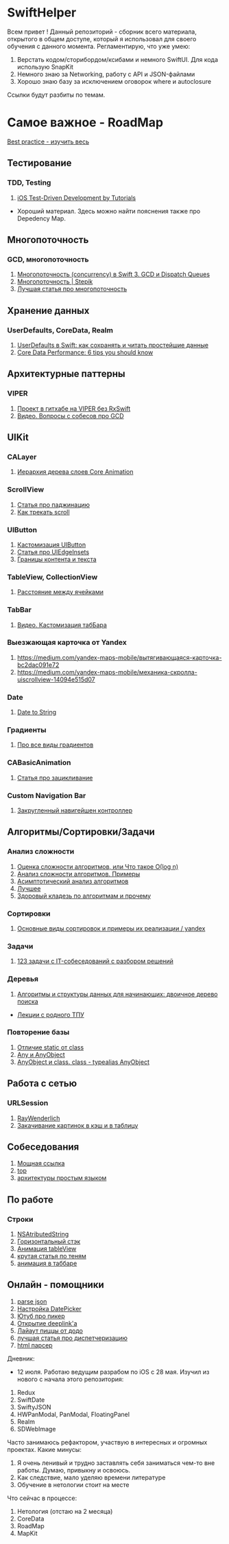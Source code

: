 # SwiftHelper

Всем привет ! Данный репозиторий - сборник всего материала, открытого в общем доступе, который я использовал для своего обучения с данного момента. Регламентирую, что уже умею:
1) Верстать кодом/сторибордом/ксибами и немного SwiftUI. Для кода использую SnapKit
2) Немного знаю за Networking, работу с API и JSON-файлами
3) Хорошо знаю базу за исключением оговорок where и autoclosure

Ссылки будут разбиты по темам. 

# Самое важное - RoadMap
[Best practice - изучить весь](https://www.mindmeister.com/ru/1858516644?t=97xQfSmIfM)

## Тестирование
### TDD, Testing 
1) [iOS Test-Driven Development by Tutorials](https://www.raywenderlich.com/books/ios-test-driven-development-by-tutorials/v1.0) 
- Хороший материал. Здесь можно найти пояснения также про Depedency Map.
## Многопоточность
### GCD, многопоточность
1) [Многопоточность (concurrency) в Swift 3. GCD и Dispatch Queues](https://habr.com/ru/post/320152/)
2) [Многопоточность | Stepik](https://stepik.org/course/3278/syllabus)
3) [Лучшая статья про многопоточность](https://medium.com/@alexey_nenastev/всё-о-многопоточности-в-swift-часть-1-настоящее-f0b4d5718877)
## Хранение данных
### UserDefaults, CoreData, Realm
1) [UserDefaults в Swift: как сохранять и читать простейшие данные](https://swiftblog.org/userdefaults-v-swift/)
2) [Core Data Performance: 6 tips you should know](https://www.avanderlee.com/swift/core-data-performance/)
## Архитектурные паттерны
### VIPER
1) [Проект в гитхабе на VIPER без RxSwift](https://github.com/ebubedimobi/Newsly-News-app-using-Clean-Architecture-VIPER-iOS)
2) [Видео. Вопросы с собесов про GCD](https://www.youtube.com/watch?v=uEeFqIUXJcE)
## UIKit
### CALayer
1) [Иерархия дерева слоев Core Animation](http://macbug.ru/cocoa/canimation02)
### ScrollView
1) [Статья про паджинацию](https://medium.com/yandex-maps-mobile/custom-paging-в-ios-c4dd4611e589)
2) [Как трекать scroll](https://medium.com/@h2s1880/ios-lets-tracking-visible-cell-on-scrollview-7f40922f1165)
### UIButton
1) [Кастомизация UIButton](https://www.youtube.com/watch?v=4EwoM0hO1RQ)
2) [Статья про UIEdgeInsets](https://medium.com/short-swift-stories/using-uiedgeinsets-to-layout-a-uibutton-44ba04dd085c)
3) [Границы контента и текста](https://www.youtube.com/watch?v=dmg9OLzrK_4)
### TableView, CollectionView
1) [Расстояние между ячейками](https://coderoad.ru/6216839/Как-добавить-интервал-между-UITableViewCell)
### TabBar
1) [Видео. Кастомизация табБара](https://www.youtube.com/watch?v=_N4lxebmJ2U)
### Выезжающая карточка от Yandex
1) https://medium.com/yandex-maps-mobile/вытягивающаяся-карточка-bc2dac091e72
2) https://medium.com/yandex-maps-mobile/механика-скролла-uiscrollview-14094e515d07
### Date
1) [Date to String](https://www.youtube.com/watch?v=-BgzuZhmknk)
### Градиенты
1) [Про все виды градиентов](https://medium.com/swlh/how-to-create-a-custom-gradient-in-swift-with-cagradientlayer-ios-swift-guide-190941cb3db2)
### CABasicAnimation
1) [Статья про зацикливание](https://blog.kiprosh.com/basic-animation-using-cabasicanimation/)
### Custom Navigation Bar
1) [Закругленный навигейшен контроллер](https://stackoverflow.com/questions/55417060/navigation-bar-with-shadow-corner-radius)
## Алгоритмы/Сортировки/Задачи
### Анализ сложности
1) [Оценка сложности алгоритмов, или Что такое О(log n)](https://tproger.ru/articles/computational-complexity-explained/)
2) [Анализ сложности алгоритмов. Примеры](https://pro-prof.com/archives/1660)
3) [Асимптотический анализ алгоритмов](https://habr.com/ru/post/78728/)
4) [Лучшее](https://m.habr.com/ru/post/196226/)
5) [Здоровый кладезь по алгоритмам и прочему](https://timyrik20.gitbooks.io/nlogn/content/poisk-i-sortirovka/binary-search.html)
### Сортировки
1) [Основные виды сортировок и примеры их реализации / yandex](https://academy.yandex.ru/posts/osnovnye-vidy-sortirovok-i-primery-ikh-realizatsii)
### Задачи
1) [123 задачи с IT-собеседований с разбором решений](https://tproger.ru/articles/problems/)
### Деревья
1) [Алгоритмы и структуры данных для начинающих: двоичное дерево поиска](https://tproger.ru/translations/binary-search-tree-for-beginners/)
- [Лекции с родного ТПУ](https://portal.tpu.ru/SHARED/s/SHEFER/Study/Tab8/Алгоритмы%20и%20анализ%20сложностиЛ.pdf)
### Повторение базы
1) [Отличие static от class](https://habr.com/ru/sandbox/146984/)
2) [Any и AnyObject](https://vc.ru/dev/100212-any-i-anyobject-v-swift-v-chem-ih-razlichie)
3) [AnyObject и class. class - typealias AnyObject](https://coderoad.ru/30176814/В-чем-разница-между-протоколом-расширенным-из-AnyObject-и-протоколом-только-для)
## Работа с сетью
### URLSession
1) [RayWenderlich](https://www.raywenderlich.com/3244963-urlsession-tutorial-getting-started)
2) [Закачивание картинок в кэш и в таблицу](https://www.donnywals.com/efficiently-loading-images-in-table-views-and-collection-views/)
## Собеседования
1) [Мощная ссылка](https://tproger.ru/articles/sobesedovanie-ios-razrabotchika-voprosy-i-zadanija/)
2) [top](https://habr.com/ru/post/493830/)
3) [архитектуры простым языком](https://habr.com/ru/company/croc/blog/549590/)
## По работе
### Строки
1) [NSAtributedString](https://www.hackingwithswift.com/articles/113/nsattributedstring-by-example)
2) [Горизонтальный стэк](https://stackoverflow.com/questions/31668970/is-it-possible-for-uistackview-to-scroll)
3) [Анимация tableView](https://developer.apple.com/forums/thread/91301)
4) [крутая статья по теням](https://www.hackingwithswift.com/articles/155/advanced-uiview-shadow-effects-using-shadowpath)
5) [анимация в таббаре](https://stackoverflow.com/questions/29126271/swift-draw-shadow-to-a-uibezier-path)
## Онлайн - помощники
1) [parse json](https://app.quicktype.io)
2) [Настройка DatePicker](https://developer.apple.com/forums/thread/659184)
3) [Ютуб про пикер](https://www.youtube.com/watch?v=6Qd3CdWYeJ8)
4) [Открытие deeplink'a](https://stackoverflow.com/questions/33932303/swift-how-to-open-a-new-app-when-uibutton-is-tapped)
5) [Лайаут пиццы от додо](https://habr.com/ru/company/dododev/blog/452876/)
6) [лучшая статья про диспетчеризацию](https://www.rightpoint.com/rplabs/switch-method-dispatch-table)
7) [html парсер](https://stackoverflow.com/questions/25607247/how-do-i-decode-html-entities-in-swift)

Дневник:
- 12 июля. Работаю ведущим разрабом по iOS с 28 мая.
Изучил из нового с начала этого репозитория:
1) Redux
2) SwiftDate
3) SwiftyJSON
4) HWPanModal, PanModal, FloatingPanel
5) Realm
6) SDWebImage

Часто занимаюсь рефактором, участвую в интересных и огромных проектах. 
Какие минусы:
1) Я очень ленивый и трудно заставлять себя заниматься чем-то вне работы. Думаю, привыкну и освоюсь.
2) Как следствие, мало уделяю времени литературе
3) Обучение в нетологии стоит на месте

Что сейчас в процессе:
1) Нетология (отстаю на 2 месяца)
2) CoreData
3) RoadMap
4) MapKit
